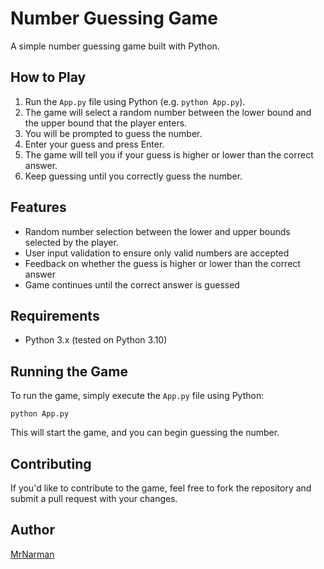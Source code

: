# Number Guessing Game

A simple number guessing game built with Python.

## How to Play

1. Run the `App.py` file using Python (e.g. `python App.py`).
2. The game will select a random number between the lower bound and the upper bound that the player enters.
3. You will be prompted to guess the number.
4. Enter your guess and press Enter.
5. The game will tell you if your guess is higher or lower than the correct answer.
6. Keep guessing until you correctly guess the number.

## Features

* Random number selection between the lower and upper bounds selected by the player.
* User input validation to ensure only valid numbers are accepted
* Feedback on whether the guess is higher or lower than the correct answer
* Game continues until the correct answer is guessed

## Requirements

* Python 3.x (tested on Python 3.10)

## Running the Game

To run the game, simply execute the `App.py` file using Python: 

```python App.py```


This will start the game, and you can begin guessing the number.

## Contributing

If you'd like to contribute to the game, feel free to fork the repository and submit a pull request with your changes.


## Author

[MrNarman](https://github.com/MrNarman)
